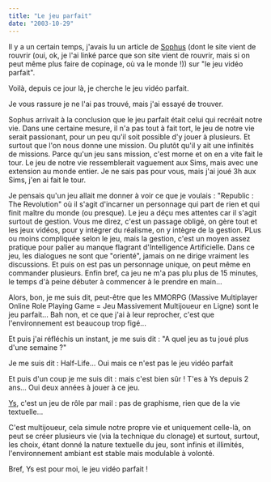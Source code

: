 ```yaml
---
title: "Le jeu parfait"
date: "2003-10-29"
---
```


Il y a un certain temps, j'avais lu un article de [Sophus](http://www.neuronez.fr.st/) (dont le site vient de rouvrir (oui, ok, je l'ai linké parce que son site vient de rouvrir, mais si on peut même plus faire de copinage, où va le monde !)) sur "le jeu vidéo parfait".

Voilà, depuis ce jour là, je cherche le jeu vidéo parfait.

Je vous rassure je ne l'ai pas trouvé, mais j'ai essayé de trouver.

Sophus arrivait à la conclusion que le jeu parfait était celui qui recréait notre vie. Dans une certaine mesure, il n'a pas tout à fait tort, le jeu de notre vie serait passionant, pour un peu qu'il soit possible d'y jouer à plusieurs. Et surtout que l'on nous donne une mission. Ou plutôt qu'il y ait une infinités de missions. Parce qu'un jeu sans mission, c'est morne et on en a vite fait le tour. Le jeu de notre vie ressemblerait vaguement aux Sims, mais avec une extension au monde entier. Je ne sais pas pour vous, mais j'ai joué 3h aux Sims, j'en ai fait le tour.

Je pensais qu'un jeu allait me donner à voir ce que je voulais : "Republic : The Revolution" où il s'agit d'incarner un personnage qui part de rien et qui finit maître du monde (ou presque). Le jeu a déçu mes attentes car il s'agit surtout de gestion. Vous me direz, c'est un passage obligé, on gère tout et les jeux vidéos, pour y intégrer du réalisme, on y intègre de la gestion. PLus ou moins compliquée selon le jeu, mais la gestion, c'est un moyen assez pratique pour palier au manque flagrant d'Intelligence Artificielle. Dans ce jeu, les dialogues ne sont que "orienté", jamais on ne dirige vraiment les discussions. Et puis on est pas un personnage unique, on peut même en commander plusieurs. Enfin bref, ca jeu ne m'a pas plu plus de 15 minutes, le temps d'à peine débuter à commencer à le prendre en main...

Alors, bon, je me suis dit, peut-être que les MMORPG (Massive Multiplayer Online Role Playing Game = Jeu Massivement Multijoueur en Ligne) sont le jeu parfait... Bah non, et ce que j'ai à leur reprocher, c'est que l'environnement est beaucoup trop figé...

Et puis j'ai réfléchis un instant, je me suis dit : "A quel jeu as tu joué plus d'une semaine ?"

Je me suis dit : Half-Life... Oui mais ce n'est pas le jeu vidéo parfait

Et puis d'un coup je me suis dit : mais c'est bien sûr ! T'es à Ys depuis 2 ans... Oui deux années à jouer à ce jeu.

[Ys](http://www.serenyssime.org), c'est un jeu de rôle par mail : pas de graphisme, rien que de la vie textuelle...

C'est multijoueur, cela simule notre propre vie et uniquement celle-là, on peut se créer plusieurs vie (via la technique du clonage) et surtout, surtout, les choix, étant donné la nature textuelle du jeu, sont infinis et illimités, l'environnement ambiant est stable mais modulable à volonté.

Bref, Ys est pour moi, le jeu vidéo parfait !
